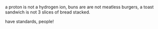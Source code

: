 a proton is not a hydrogen ion, buns are are not meatless burgers, a toast sandwich is not 3 slices of bread stacked.

have standards, people!
